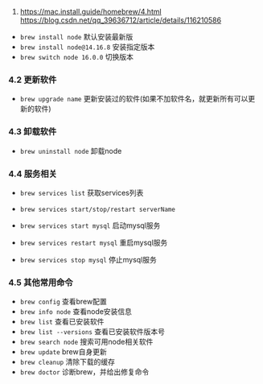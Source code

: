 1. https://mac.install.guide/homebrew/4.html
https://blog.csdn.net/qq_39636712/article/details/116210586

- `brew install node` 默认安装最新版
- `brew install node@14.16.8` 安装指定版本
- `brew switch node 16.0.0` 切换版本

### **4.2 更新软件**

- `brew upgrade name` 更新安装过的软件(如果不加软件名，就更新所有可以更新的软件)

### **4.3 卸载软件**

- `brew uninstall node` 卸载node

### **4.4 服务相关**

- `brew services list` 获取services列表
- `brew services start/stop/restart serverName`

- `brew services start mysql` 启动mysql服务
- `brew services restart mysql` 重启mysql服务
- `brew services stop mysql` 停止mysql服务

### **4.5 其他常用命令**

- `brew config` 查看brew配置
- `brew info node` 查看node安装信息
- `brew list` 查看已安装软件
- `brew list --versions` 查看已安装软件版本号
- `brew search node` 搜索可用node相关软件
- `brew update` brew自身更新
- `brew cleanup` 清除下载的缓存
- `brew doctor` 诊断brew，并给出修复命令